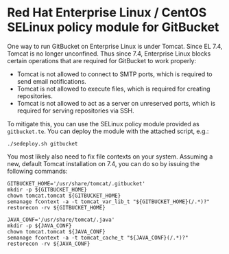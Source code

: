# Red Hat Enterprise Linux / CentOS SELinux policy module for GitBucket

One way to run GitBucket on Enterprise Linux is under Tomcat. Since EL 7.4, Tomcat is no longer unconfined.
Thus since 7.4, Enterprise Linux blocks certain operations that are required for GitBucket to work properly:

* Tomcat is not allowed to connect to SMTP ports, which is required to send email notifications.
* Tomcat is not allowed to execute files, which is required for creating repositories.
* Tomcat is not allowed to act as a server on unreserved ports, which is required for serving repositories via SSH.

To mitigate this, you can use the SELinux policy module provided as `gitbucket.te`. You can deploy the module with the
attached script, e.g.:

~~~
./sedeploy.sh gitbucket
~~~

You most likely also need to fix file contexts on your system. Assuming a new, default Tomcat installation on 7.4, you
can do so by issuing the following commands:

~~~
GITBUCKET_HOME='/usr/share/tomcat/.gitbucket'
mkdir -p ${GITBUCKET_HOME}
chown tomcat.tomcat ${GITBUCKET_HOME}
semanage fcontext -a -t tomcat_var_lib_t "${GITBUCKET_HOME}(/.*)?"
restorecon -rv ${GITBUCKET_HOME}

JAVA_CONF='/usr/share/tomcat/.java'
mkdir -p ${JAVA_CONF}
chown tomcat.tomcat ${JAVA_CONF}
semanage fcontext -a -t tomcat_cache_t "${JAVA_CONF}(/.*)?"
restorecon -rv ${JAVA_CONF}
~~~
